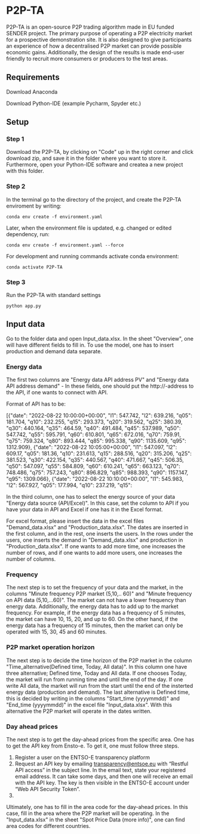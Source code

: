 # P2P-TA
P2P-TA is an open-source P2P trading algorithm made in EU funded SENDER project. The primary purpose of operating a P2P electricity market for a prospective demonstration site. It is also designed to give participants an experience of how a decentralised P2P market can provide possible economic gains. Additionally, the design of the results is made end-user friendly to recruit more consumers or producers to the test areas.  


## Requirements

Download Anaconda

Download Python-IDE (example Pycharm, Spyder etc.)

## Setup

### Step 1 

Download the P2P-TA, by clicking on "Code" up in the right corner and click download zip, and save it in the folder where you want to store it. Furthermore, open your Python-IDE software and createa a new project with this folder.

### Step 2

In the terminal go to the directory of the project, and create the P2P-TA enviroment by writing:

``` conda env create -f environment.yaml ```

Later, when the environment file is updated, e.g. changed or edited dependency, run:

``` conda env create -f environment.yaml --force ```

For development and running commands activate conda environment:

``` conda activate P2P-TA ```

### Step 3

Run the P2P-TA with standard settings

``` python app.py ```

## Input data

Go to the folder data and open Input_data.xlsx. In the sheet "Overview", one will have different fields to fill in. To use the model, one has to insert production and demand data separate. 

### Energy data

The first two columns are "Energy data API address PV" and "Energy data API address demand" - In these fields, one should put the http://-address to the API, if one wants to connect with API.

Format of API has to be: 

[{"date": "2022-08-22 10:00:00+00:00", "l1": 547.742, "l2": 639.216, "q05": 181.704, "q10": 232.255, "q15": 293.373, "q20": 319.562, "q25": 380.39, "q30": 440.164, "q35": 464.59, "q40": 491.484, "q45": 537.989, "q50": 547.742, "q55": 595.791, "q60": 610.801, "q65": 672.016, "q70": 759.91, "q75": 759.324, "q80": 893.444, "q85": 995.338, "q90": 1135.609, "q95": 1312.909}, {"date": "2022-08-22 10:05:00+00:00", "l1": 547.097, "l2": 609.17, "q05": 181.36, "q10": 231.613, "q15": 288.516, "q20": 315.206, "q25": 381.523, "q30": 422.154, "q35": 440.567, "q40": 471.667, "q45": 506.35, "q50": 547.097, "q55": 584.809, "q60": 610.241, "q65": 663.123, "q70": 748.486, "q75": 757.243, "q80": 896.829, "q85": 988.393, "q90": 1157.147, "q95": 1309.066}, {"date": "2022-08-22 10:10:00+00:00", "l1": 545.983, "l2": 567.927, "q05": 177.994, "q10": 237.219, "q15": 

In the third column, one has to select the energy source of your data "Energy data source (API/Excel)". In this case, set the column to API if you have your data in API and Excel if one has it in the Excel format.

For excel format, please insert the data in the excel files "Demand_data.xlsx" and "Production_data.xlsx". The dates are inserted in the first column, and in the rest, one inserts the users. In the rows under the users, one inserts the demand in "Demand_data.xlsx" and production in "Production_data.xlsx". If one wants to add more time, one increases the number of rows, and if one wants to add more users, one increases the number of columns.

### Frequency

The next step is to set the frequency of your data and the market, in the columns "Minute frequency P2P market (5,10,.. 60)" and "Minute frequency on API data (5,10,…60)". The market can not have a lower frequency than energy data. Additionally, the energy data has to add up to the market frequency. For example, if the energy data has a frequency of 5 minutes, the market can have 10, 15, 20, and up to 60. On the other hand, if the energy data has a frequency of 15 minutes, then the market can only be operated with 15, 30, 45 and 60 minutes.

### P2P market operation horizon

The next step is to decide the time horizon of the P2P market in the column "Time_alternative(Defined time, Today, All data)". In this column one have three alternative; Defined time, Today and All data. If one chooses Today, the market will run from running time and until the end of the day. If one write All data, the market will run from the start until the end of the insterted energy data (production and demand). The last alternative is Defined time, this is decided by writing in the columns "Start_time (yyyymmdd)" and "End_time (yyyymmdd)" in the excel file "Input_data.xlsx". With this alternative the P2P market will operate in the dates written.


### Day ahead prices

The next step is to get the day-ahead prices from the specific area. One has to get the API key from Ensto-e. To get it, one must follow three steps. 

1.	Register a user on the ENTSO-E transparency platform  
2.	Request an API key by emailing transparency@entsoe.eu with “Restful API access” in the subject line. In the email text, state your registered email address. It can take some days, and then one will receive an email with the API key. The key is then visible in the ENTSO-E account under “Web API Security Token”.
3.	
Ultimately, one has to fill in the area code for the day-ahead prices. In this case, fill in the area where the P2P market will be operating. In the "Input_data.xlsx" in the sheet "Spot Price Data (more info)", one can find area codes for different countries.

















